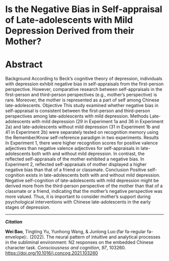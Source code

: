 # Is the Negative Bias in Self-appraisal of Late-adolescents with Mild Depression Derived from their Mother?


<!--more-->

# Abstract

Background According to Beck’s cognitive theory of depression, individuals with depression exhibit negative bias in self-appraisals from the first-person perspective. However, comparative research between self-appraisals in the first-person and third-person perspectives (e.g., mother’s perspective) is rare. Moreover, the mother is represented as a part of self among Chinese late-adolescents. Objective This study examined whether negative bias in self-appraisal is consistent between the first-person and third-person perspectives among late-adolescents with mild depression. Methods Late-adolescents with mild depression (29 in Experiment 1a and 36 in Experiment 2a) and late-adolescents without mild depression (31 in Experiment 1b and 41 in Experiment 2b) were separately tested on recognition memory using the Remember/Know self-reference paradigm in two experiments. Results In Experiment 1, there were higher recognition scores for positive valence adjectives than negative valence adjectives for self-appraisals in late-adolescents both with and without mild depression. In contrast, the reflected self-appraisals of the mother exhibited a negative bias. In Experiment 2, reflected self-appraisals of mother displayed a higher negative bias than that of a friend or classmate. Conclusion Positive self-cognition exists in late-adolescents both with and without mild depression. Negative self-cognition of late-adolescents with mild depression might be derived more from the third-person perspective of the mother than that of a classmate or a friend, indicating that the mother’s negative perspective was more valued. Thus, it is important to consider mother’s support during psychological interventions with Chinese late-adolescents in the early stages of depression.

---

***Citation***

**Wei Bao**, Tingting Yu, Yunhong Wang, & Junlong Luo:(far fa-regular fa-envelope):. (2022). The neural pattern of intuitive and analytical processes in the subliminal environment: N2 responses on the embedded Chinese character task. *Consciousness and cognition*, *97*, 103260. https://doi.org/10.1016/j.concog.2021.103260



